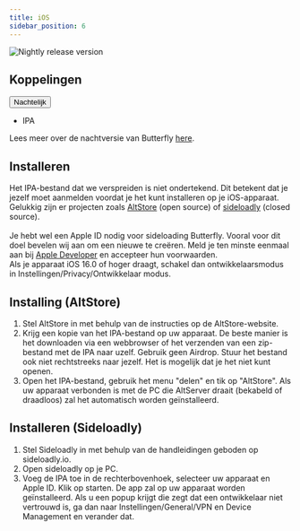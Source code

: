 ```yaml
---
title: iOS
sidebar_position: 6
---
```


![Nightly release version](https://img.shields.io/badge/dynamic/yaml?color=f7d28c\&label=Nightly\&query=%24.version\&url=https%3A%2F%2Fraw.githubusercontent.com%2FLinwoodDev%2Fbutterfly%2Fnightly%2Fapp%2Fpubspec.yaml\&style=for-the-badge)

## Koppelingen

<div className="dropdown dropdown--hoverable margin--sm">
  <button className="button button--outline button--danger button--lg">Nachtelijk</button>
  <ul className="dropdown__menu">
    <li>
      <DownloadButton className="dropdown__link" href="https://github.com/LinwoodDev/butterfly/releases/download/nightly/linwood-butterfly-ios.ipa">
        IPA
      </DownloadButton>
    </li>
  </ul>
</div>

Lees meer over de nachtversie van Butterfly [here](/nightly).

## Installeren

Het IPA-bestand dat we verspreiden is niet ondertekend. Dit betekent dat je jezelf moet aanmelden voordat je het kunt installeren op je iOS-apparaat. \
Gelukkig zijn er projecten zoals [AltStore](https://altstore.io) (open source) of [sideloadly](https://sideloadly.io) (closed source). \
\
Je hebt wel een Apple ID nodig voor sideloading Butterfly. Vooral voor dit doel bevelen wij aan om een nieuwe te creëren. Meld je ten minste eenmaal aan bij [Apple Developer](https://developer.apple.com) en accepteer hun voorwaarden.
\
Als je apparaat iOS 16.0 of hoger draagt, schakel dan ontwikkelaarsmodus in Instellingen/Privacy/Ontwikkelaar modus.

## Installing (AltStore)

1. Stel AltStore in met behulp van de instructies op de AltStore-website.
2. Krijg een kopie van het IPA-bestand op uw apparaat. De beste manier is het downloaden via een webbrowser of het verzenden van een zip-bestand met de IPA naar uzelf. Gebruik geen Airdrop. Stuur het bestand ook niet rechtstreeks naar jezelf. Het is mogelijk dat je het niet kunt openen.
3. Open het IPA-bestand, gebruik het menu "delen" en tik op "AltStore". Als uw apparaat verbonden is met de PC die AltServer draait (bekabeld of draadloos) zal het automatisch worden geïnstalleerd.

## Installeren (Sideloadly)

1. Stel Sideloadly in met behulp van de handleidingen geboden op sideloadly.io.
2. Open sideloadly op je PC.
3. Voeg de IPA toe in de rechterbovenhoek, selecteer uw apparaat en Apple ID. Klik op starten. De app zal op uw apparaat worden geïnstalleerd.
   Als u een popup krijgt die zegt dat een ontwikkelaar niet vertrouwd is, ga dan naar Instellingen/General/VPN en Device Management en verander dat.

